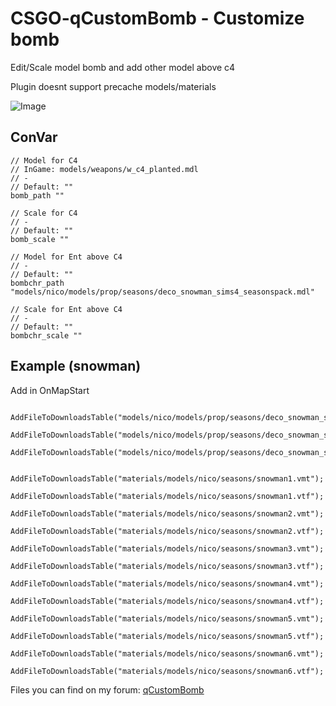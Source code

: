 # CSGO-qCustomBomb - Customize bomb
Edit/Scale model bomb and add other model above c4

Plugin doesnt support precache models/materials

![Image](https://forum.cs-classic.pl/uploads/monthly_2021_12/obraz.png.94f2d2cf4102d9ccd281a4f3f2ca66ad.png)

## ConVar
```
// Model for C4
// InGame: models/weapons/w_c4_planted.mdl
// -
// Default: ""
bomb_path ""

// Scale for C4
// -
// Default: ""
bomb_scale ""

// Model for Ent above C4
// -
// Default: ""
bombchr_path "models/nico/models/prop/seasons/deco_snowman_sims4_seasonspack.mdl"

// Scale for Ent above C4
// -
// Default: ""
bombchr_scale ""
```


## Example (snowman)
Add in OnMapStart
```
	AddFileToDownloadsTable("models/nico/models/prop/seasons/deco_snowman_sims4_seasonspack.mdl");
	AddFileToDownloadsTable("models/nico/models/prop/seasons/deco_snowman_sims4_seasonspack.vvd");
	AddFileToDownloadsTable("models/nico/models/prop/seasons/deco_snowman_sims4_seasonspack.dx90.vtx");

	AddFileToDownloadsTable("materials/models/nico/seasons/snowman1.vmt");
	AddFileToDownloadsTable("materials/models/nico/seasons/snowman1.vtf");
	AddFileToDownloadsTable("materials/models/nico/seasons/snowman2.vmt");
	AddFileToDownloadsTable("materials/models/nico/seasons/snowman2.vtf");
	AddFileToDownloadsTable("materials/models/nico/seasons/snowman3.vmt");
	AddFileToDownloadsTable("materials/models/nico/seasons/snowman3.vtf");
	AddFileToDownloadsTable("materials/models/nico/seasons/snowman4.vmt");
	AddFileToDownloadsTable("materials/models/nico/seasons/snowman4.vtf");
	AddFileToDownloadsTable("materials/models/nico/seasons/snowman5.vmt");
	AddFileToDownloadsTable("materials/models/nico/seasons/snowman5.vtf");
	AddFileToDownloadsTable("materials/models/nico/seasons/snowman6.vmt");
	AddFileToDownloadsTable("materials/models/nico/seasons/snowman6.vtf");
```
Files you can find on my forum:
[qCustomBomb](https://forum.cs-classic.pl/topic/75261-csgo-qcustombomb-custom-bomb-zmodyfikuj-bomb%C4%99-na-serwerze/)
